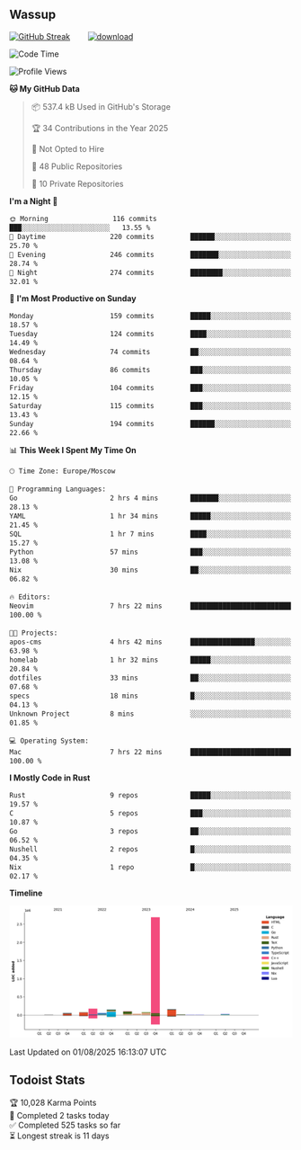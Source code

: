 ## Wassup

<!--
-->

[![GitHub Streak](http://github-readme-streak-stats.herokuapp.com?user=archeoss&theme=shades-of-purple&hide_border=true&date_format=j%20M%5B%20Y%5D)](https://git.io/streak-stats)&nbsp;&nbsp;&nbsp;&nbsp;&nbsp;&nbsp;&nbsp;&nbsp;[![download](https://user-images.githubusercontent.com/68448737/147796309-d8b65b1d-4dde-40d9-b03a-2b42aaa6cd43.jpeg)
](http://bmstu.ru/)

<!--START_SECTION:waka-->
![Code Time](http://img.shields.io/badge/Code%20Time-3%2C995%20hrs%2047%20mins-blue)

![Profile Views](http://img.shields.io/badge/Profile%20Views-0-blue)

**🐱 My GitHub Data** 

> 📦 537.4 kB Used in GitHub's Storage 
 > 
> 🏆 34 Contributions in the Year 2025
 > 
> 🚫 Not Opted to Hire
 > 
> 📜 48 Public Repositories 
 > 
> 🔑 10 Private Repositories 
 > 
**I'm a Night 🦉** 

```text
🌞 Morning                116 commits         ███░░░░░░░░░░░░░░░░░░░░░░   13.55 % 
🌆 Daytime                220 commits         ██████░░░░░░░░░░░░░░░░░░░   25.70 % 
🌃 Evening                246 commits         ███████░░░░░░░░░░░░░░░░░░   28.74 % 
🌙 Night                  274 commits         ████████░░░░░░░░░░░░░░░░░   32.01 % 
```
📅 **I'm Most Productive on Sunday** 

```text
Monday                   159 commits         █████░░░░░░░░░░░░░░░░░░░░   18.57 % 
Tuesday                  124 commits         ████░░░░░░░░░░░░░░░░░░░░░   14.49 % 
Wednesday                74 commits          ██░░░░░░░░░░░░░░░░░░░░░░░   08.64 % 
Thursday                 86 commits          ███░░░░░░░░░░░░░░░░░░░░░░   10.05 % 
Friday                   104 commits         ███░░░░░░░░░░░░░░░░░░░░░░   12.15 % 
Saturday                 115 commits         ███░░░░░░░░░░░░░░░░░░░░░░   13.43 % 
Sunday                   194 commits         ██████░░░░░░░░░░░░░░░░░░░   22.66 % 
```


📊 **This Week I Spent My Time On** 

```text
🕑︎ Time Zone: Europe/Moscow

💬 Programming Languages: 
Go                       2 hrs 4 mins        ███████░░░░░░░░░░░░░░░░░░   28.13 % 
YAML                     1 hr 34 mins        █████░░░░░░░░░░░░░░░░░░░░   21.45 % 
SQL                      1 hr 7 mins         ████░░░░░░░░░░░░░░░░░░░░░   15.27 % 
Python                   57 mins             ███░░░░░░░░░░░░░░░░░░░░░░   13.08 % 
Nix                      30 mins             ██░░░░░░░░░░░░░░░░░░░░░░░   06.82 % 

🔥 Editors: 
Neovim                   7 hrs 22 mins       █████████████████████████   100.00 % 

🐱‍💻 Projects: 
apos-cms                 4 hrs 42 mins       ████████████████░░░░░░░░░   63.98 % 
homelab                  1 hr 32 mins        █████░░░░░░░░░░░░░░░░░░░░   20.84 % 
dotfiles                 33 mins             ██░░░░░░░░░░░░░░░░░░░░░░░   07.68 % 
specs                    18 mins             █░░░░░░░░░░░░░░░░░░░░░░░░   04.13 % 
Unknown Project          8 mins              ░░░░░░░░░░░░░░░░░░░░░░░░░   01.85 % 

💻 Operating System: 
Mac                      7 hrs 22 mins       █████████████████████████   100.00 % 
```

**I Mostly Code in Rust** 

```text
Rust                     9 repos             █████░░░░░░░░░░░░░░░░░░░░   19.57 % 
C                        5 repos             ███░░░░░░░░░░░░░░░░░░░░░░   10.87 % 
Go                       3 repos             ██░░░░░░░░░░░░░░░░░░░░░░░   06.52 % 
Nushell                  2 repos             █░░░░░░░░░░░░░░░░░░░░░░░░   04.35 % 
Nix                      1 repo              █░░░░░░░░░░░░░░░░░░░░░░░░   02.17 % 
```



**Timeline**

![Lines of Code chart](https://raw.githubusercontent.com/archeoss/archeoss/master/assets/bar_graph.png)


 Last Updated on 01/08/2025 16:13:07 UTC
<!--END_SECTION:waka-->

## Todoist Stats

<!-- TODO-IST:START -->
🏆  10,028 Karma Points           
🌸  Completed 2 tasks today           
✅  Completed 525 tasks so far           
⏳  Longest streak is 11 days
<!-- TODO-IST:END -->
